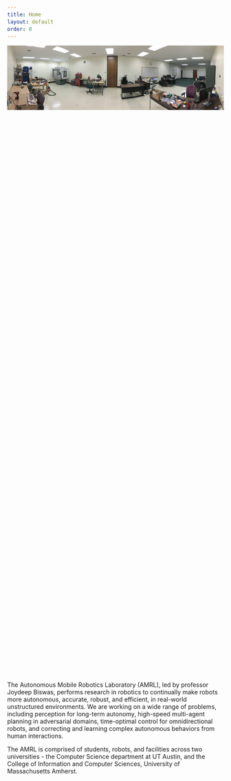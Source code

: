 ```yaml
---
title: Home
layout: default
order: 0
---
```


<link rel="stylesheet" type="text/css" href="//cdn.jsdelivr.net/npm/slick-carousel@1.8.1/slick/slick.css"/>
<link rel="stylesheet" type="text/css" href="//cdn.jsdelivr.net/npm/slick-carousel@1.8.1/slick/slick-theme.css"/>

<style>

button.slick-prev.slick-arrow::before {
color: black;
}

button.slick-next.slick-arrow::before {
color: black;
}
</style>

<div class="main_carousel">
  <div><img class="center-image" src="./assets/images/slideshow/amrl_panorama.jpg"></div>
  <div style="visibility: hidden;"><img class="center-image" src="./assets/images/slideshow/group_photo_scaled.jpg"></div>
  <div style="visibility: hidden;"><img class="center-image" src="./assets/images/slideshow/robocup_2017_scaled.jpg"></div>
  <div style="visibility: hidden;"><img class="center-image" src="./assets/images/slideshow/robocup_robots_scaled.jpg"></div>
  <div style="visibility: hidden;"><img class="center-image" src="./assets/images/slideshow/jackal_grass_scaled.jpg"></div>
</div>

<script type="text/javascript" src="//ajax.googleapis.com/ajax/libs/jquery/1.12.4/jquery.min.js"></script>
<script type="text/javascript" src="//code.jquery.com/jquery-migrate-1.2.1.min.js"></script>
<script type="text/javascript" src="//cdn.jsdelivr.net/npm/slick-carousel@1.8.1/slick/slick.min.js"></script>

<script type="text/javascript">
$('.main_carousel').children('div').each(function () {
    $(this).css("visibility", "visible")
  });
$(document).ready(function(){
  $('.main_carousel').slick({
  autoplay: true,
  autoplaySpeed: 6250,
  fade: true,
  cssEase: 'linear',
  dots: true,
  infinite: true,
  });
});
</script>

The Autonomous Mobile Robotics Laboratory (AMRL), led by professor Joydeep
Biswas, performs research in robotics to continually make robots more
autonomous, accurate, robust, and efficient, in real-world unstructured
environments. We are working on a wide range of problems, including perception
for long-term autonomy, high-speed multi-agent planning in adversarial domains,
time-optimal control for omnidirectional robots, and correcting and learning
complex autonomous behaviors from human interactions.

The AMRL is comprised of students, robots, and facilities across two
universities - the Computer Science department
at UT Austin, and the College of Information and Computer Sciences, University
of Massachusetts Amherst.
